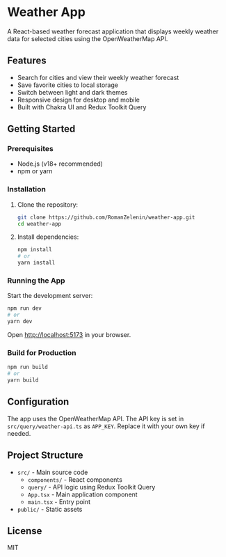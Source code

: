 # Weather App

A React-based weather forecast application that displays weekly weather data for selected cities using the OpenWeatherMap API.

## Features

- Search for cities and view their weekly weather forecast
- Save favorite cities to local storage
- Switch between light and dark themes
- Responsive design for desktop and mobile
- Built with Chakra UI and Redux Toolkit Query

## Getting Started

### Prerequisites

- Node.js (v18+ recommended)
- npm or yarn

### Installation

1. Clone the repository:

   ```bash
   git clone https://github.com/RomanZelenin/weather-app.git
   cd weather-app
   ```

2. Install dependencies:

   ```bash
   npm install
   # or
   yarn install
   ```

### Running the App

Start the development server:

```bash
npm run dev
# or
yarn dev
```

Open [http://localhost:5173](http://localhost:5173) in your browser.

### Build for Production

```bash
npm run build
# or
yarn build
```

## Configuration

The app uses the OpenWeatherMap API. The API key is set in `src/query/weather-api.ts` as `APP_KEY`. Replace it with your own key if needed.

## Project Structure

- `src/` - Main source code
  - `components/` - React components
  - `query/` - API logic using Redux Toolkit Query
  - `App.tsx` - Main application component
  - `main.tsx` - Entry point
- `public/` - Static assets

## License

MIT

